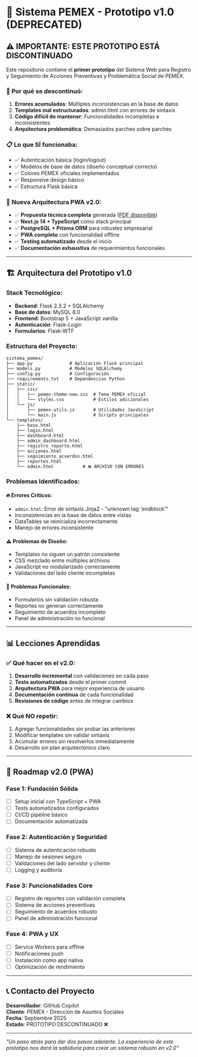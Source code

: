 # 🚨 Sistema PEMEX - Prototipo v1.0 (DEPRECATED)

## ⚠️ **IMPORTANTE: ESTE PROTOTIPO ESTÁ DISCONTINUADO**

Este repositorio contiene el **primer prototipo** del Sistema Web para Registro y Seguimiento de Acciones Preventivas y Problemática Social de PEMEX.

### 🔴 **Por qué se descontinuó:**

1. **Errores acumulados**: Múltiples inconsistencias en la base de datos
2. **Templates mal estructurados**: admin.html con errores de sintaxis
3. **Código difícil de mantener**: Funcionalidades incompletas e inconsistentes
4. **Arquitectura problemática**: Demasiados parches sobre parches

### 📋 **Lo que SÍ funcionaba:**

- ✅ Autenticación básica (login/logout)
- ✅ Modelos de base de datos (diseño conceptual correcto)
- ✅ Colores PEMEX oficiales implementados
- ✅ Responsive design básico
- ✅ Estructura Flask básica

### 🎯 **Nueva Arquitectura PWA v2.0:**

- ✅ **Propuesta técnica completa** generada ([PDF disponible](./Propuesta_Tecnica_PWA_v2_PEMEX_Sistema_Acciones_Preventivas.pdf))
- ✅ **Next.js 14 + TypeScript** como stack principal
- ✅ **PostgreSQL + Prisma ORM** para robustez empresarial
- ✅ **PWA completo** con funcionalidad offline
- ✅ **Testing automatizado** desde el inicio
- ✅ **Documentación exhaustiva** de requerimientos funcionales

---

## 🏗️ **Arquitectura del Prototipo v1.0**

### **Stack Tecnológico:**

- **Backend**: Flask 2.3.2 + SQLAlchemy
- **Base de datos**: MySQL 8.0
- **Frontend**: Bootstrap 5 + JavaScript vanilla
- **Autenticación**: Flask-Login
- **Formularios**: Flask-WTF

### **Estructura del Proyecto:**

```
sistema_pemex/
├── app.py              # Aplicación Flask principal
├── models.py           # Modelos SQLAlchemy
├── config.py           # Configuración
├── requirements.txt    # Dependencias Python
├── static/
│   ├── css/
│   │   ├── pemex-theme-new.css  # Tema PEMEX oficial
│   │   └── styles.css           # Estilos adicionales
│   └── js/
│       ├── pemex-utils.js       # Utilidades JavaScript
│       └── main.js              # Scripts principales
└── templates/
    ├── base.html
    ├── login.html
    ├── dashboard.html
    ├── admin_dashboard.html
    ├── registro_reporte.html
    ├── acciones.html
    ├── seguimiento_acuerdos.html
    ├── reportes.html
    └── admin.html           # ❌ ARCHIVO CON ERRORES
```

### **Problemas Identificados:**

#### 🔥 **Errores Críticos:**

- `admin.html`: Error de sintaxis Jinja2 - "unknown tag 'endblock'"
- Inconsistencias en la base de datos entre vistas
- DataTables se reinicializa incorrectamente
- Manejo de errores inconsistente

#### ⚠️ **Problemas de Diseño:**

- Templates no siguen un patrón consistente
- CSS mezclado entre múltiples archivos
- JavaScript no modularizado correctamente
- Validaciones del lado cliente incompletas

#### 🐛 **Problemas Funcionales:**

- Formularios sin validación robusta
- Reportes no generan correctamente
- Seguimiento de acuerdos incompleto
- Panel de administración no funcional

---

## 📊 **Lecciones Aprendidas**

### **✅ Qué hacer en el v2.0:**

1. **Desarrollo incremental** con validaciones en cada paso
2. **Tests automatizados** desde el primer commit
3. **Arquitectura PWA** para mejor experiencia de usuario
4. **Documentación continua** de cada funcionalidad
5. **Revisiones de código** antes de integrar cambios

### **❌ Qué NO repetir:**

1. Agregar funcionalidades sin probar las anteriores
2. Modificar templates sin validar sintaxis
3. Acumular errores sin resolverlos inmediatamente
4. Desarrollo sin plan arquitectónico claro

---

## 🚀 **Roadmap v2.0 (PWA)**

### **Fase 1: Fundación Sólida**

- [ ] Setup inicial con TypeScript + PWA
- [ ] Tests automatizados configurados
- [ ] CI/CD pipeline básico
- [ ] Documentación automatizada

### **Fase 2: Autenticación y Seguridad**

- [ ] Sistema de autenticación robusto
- [ ] Manejo de sesiones seguro
- [ ] Validaciones del lado servidor y cliente
- [ ] Logging y auditoría

### **Fase 3: Funcionalidades Core**

- [ ] Registro de reportes con validación completa
- [ ] Sistema de acciones preventivas
- [ ] Seguimiento de acuerdos robusto
- [ ] Panel de administración funcional

### **Fase 4: PWA y UX**

- [ ] Service Workers para offline
- [ ] Notificaciones push
- [ ] Instalación como app nativa
- [ ] Optimización de rendimiento

---

## 📞 **Contacto del Proyecto**

**Desarrollador**: GitHub Copilot  
**Cliente**: PEMEX - Dirección de Asuntos Sociales  
**Fecha**: Septiembre 2025  
**Estado**: PROTOTIPO DESCONTINUADO ❌

---

_"Un paso atrás para dar dos pasos adelante. La experiencia de este prototipo nos dará la sabiduría para crear un sistema robusto en v2.0"_
